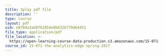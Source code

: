 ```yaml
---
title: 3play pdf file
description: ''
type: course
layout: pdf
uid: e8784a3ab0762054e8b632b779d64451
file_type: application/pdf
file_location: >-
  https://open-learning-course-data-production.s3.amazonaws.com/15-071-the-analytics-edge-spring-2017/e8784a3ab0762054e8b632b779d64451_BKsi-Khu7Bs.pdf
course_id: 15-071-the-analytics-edge-spring-2017
---
```

